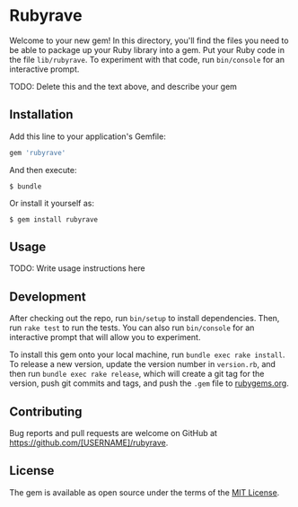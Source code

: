 # Rubyrave

Welcome to your new gem! In this directory, you'll find the files you need to be able to package up your Ruby library into a gem. Put your Ruby code in the file `lib/rubyrave`. To experiment with that code, run `bin/console` for an interactive prompt.

TODO: Delete this and the text above, and describe your gem

## Installation

Add this line to your application's Gemfile:

```ruby
gem 'rubyrave'
```

And then execute:

    $ bundle

Or install it yourself as:

    $ gem install rubyrave

## Usage

TODO: Write usage instructions here

## Development

After checking out the repo, run `bin/setup` to install dependencies. Then, run `rake test` to run the tests. You can also run `bin/console` for an interactive prompt that will allow you to experiment.

To install this gem onto your local machine, run `bundle exec rake install`. To release a new version, update the version number in `version.rb`, and then run `bundle exec rake release`, which will create a git tag for the version, push git commits and tags, and push the `.gem` file to [rubygems.org](https://rubygems.org).

## Contributing

Bug reports and pull requests are welcome on GitHub at https://github.com/[USERNAME]/rubyrave.

## License

The gem is available as open source under the terms of the [MIT License](https://opensource.org/licenses/MIT).
